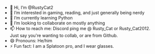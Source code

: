- 👋 Hi, I’m @RustyCat2
- 👀 I’m interested in gaming, reading, and just generally being nerdy
- 🌱 I’m currently learning Python
- 💞️ I’m looking to collaborate on mostly anything
- 📫 How to reach me: Discord ping me @ Rusty_Cat or Rusty_Cat2012. Just say you're wanting to collab, or are from Github.
- 😄 Pronouns: He/him
- ⚡ Fun fact: I am a Splatoon pro, and I wear glasses.

<!---
RustyCat2/RustyCat2 is a ✨ special ✨ repository because its `README.md` (this file) appears on your GitHub profile.
You can click the Preview link to take a look at your changes.
--->
